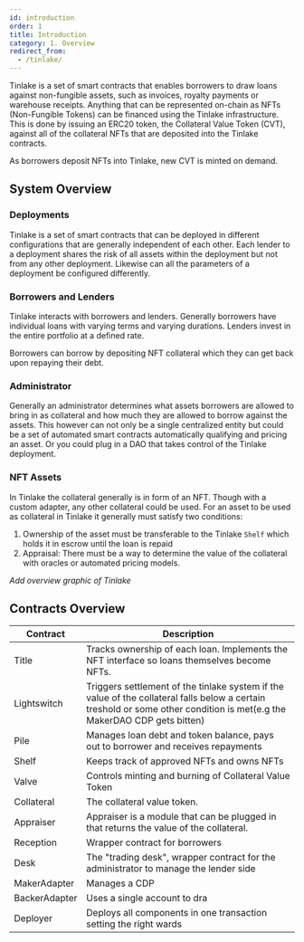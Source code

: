 ```yaml
---
id: introduction
order: 1
title: Introduction
category: 1. Overview
redirect_from:
  - /tinlake/
---
```



 Tinlake is a set of smart contracts that enables borrowers to draw loans against non-fungible assets, such as invoices, royalty payments or warehouse receipts. Anything that can be represented on-chain as NFTs (Non-Fungible Tokens) can   be financed using the Tinlake infrastructure. This is done by issuing an ERC20 token, the Collateral Value Token (CVT), against all of the collateral NFTs that are deposited into the Tinlake contracts.
 
 As borrowers deposit NFTs into Tinlake, new CVT is minted on demand.
 
 
 ## System Overview
 ### Deployments
 Tinlake is a set of smart contracts that can be deployed in different configurations that are generally independent of each other. Each lender to a deployment shares the risk of all assets within the deployment but not from any other deployment. Likewise can all the parameters of a deployment be configured differently.
 
 ### Borrowers and Lenders
 Tinlake interacts with borrowers and lenders. Generally borrowers have individual loans with varying terms and varying durations. Lenders invest in the entire portfolio at a defined rate. 
 
 Borrowers can borrow by depositing NFT collateral which they can get back upon repaying their debt.
 
 ### Administrator
 Generally an administrator determines what assets borrowers are allowed to bring in as collateral and how much they are allowed to borrow against the assets. This however can not only be a single centralized entity but could be a set of automated smart contracts automatically qualifying and pricing an asset. Or you could plug in a DAO that takes control of the Tinlake deployment.
 
 ### NFT Assets 
 In Tinlake the collateral generally is in form of an NFT. Though with a custom adapter, any other collateral could be used. For an asset to be used as collateral in Tinlake it generally must satisfy two conditions:
  
  1. Ownership of the asset must be transferable to the Tinlake `Shelf` which holds it in escrow until the loan is repaid
  2. Appraisal: There must be a way to determine the value of the collateral with oracles or automated pricing models. 

 *Add overview graphic of Tinlake*
  
 
 ## Contracts Overview
 | Contract | Description |
 |----------|-------------|
 | Title | Tracks ownership of each loan. Implements the NFT interface so loans themselves become NFTs. ||
 | Lightswitch | Triggers settlement of the tinlake system if the value of the collateral falls below a certain treshold or some other condition is met(e.g the MakerDAO CDP gets bitten) |
 | Pile | Manages loan debt and token balance, pays out to borrower and receives repayments | 
 | Shelf | Keeps track of approved NFTs and owns NFTs |
 | Valve | Controls minting and burning of Collateral Value Token |
 | Collateral | The collateral value token. |
 | Appraiser| Appraiser is a module that can be plugged in that returns the value of the collateral. | 
 | Reception | Wrapper contract for borrowers |
 | Desk | The "trading desk", wrapper contract for the administrator to manage the lender side |
 | MakerAdapter | Manages a CDP |
 | BackerAdapter | Uses a single account to dra
 | Deployer | Deploys all components in one transaction setting the right wards |
 
